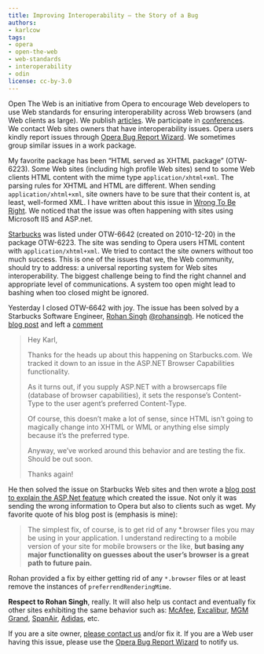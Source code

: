 ```yaml
---
title: Improving Interoperability — the Story of a Bug
authors:
- karlcow
tags:
- opera
- open-the-web
- web-standards
- interoperability
- odin
license: cc-by-3.0
---
```


<p>Open The Web is an initiative from Opera to encourage Web developers to use Web standards for ensuring interoperability across Web browsers (and Web clients as large). We publish <a href="http://dev.opera.com/">articles</a>. We participate in <a href="http://my.opera.com/ODIN/blog/2011/03/24/opera-developer-relations-team-april-events">conferences</a>. We contact Web sites owners that have interoperability issues. Opera users kindly report issues through <a href="https://bugs.opera.com/wizard/">Opera Bug Report Wizard</a>. We sometimes group similar issues in a work package.</p>

<p>My favorite package has been &#8220;HTML served as XHTML package&#8221; (OTW-6223). Some Web sites (including high profile Web sites) send to some Web clients HTML content with the mime type <code>application/xhtml+xml</code>. The parsing rules for XHTML and HTML are different. When sending <code>application/xhtml+xml</code>, site owners have to be sure that their content is, at least, well-formed XML. I have written about this issue in <a href="http://my.opera.com/karlcow/blog/2011/03/03/wrong-to-be-right-with-xhtml">Wrong To Be Right</a>. We noticed that the issue was often happening with sites using Microsoft IIS and ASP.net.</p>

<p><a href="http://www.starbucks.com">Starbucks</a> was listed under OTW-6642 (created on 2010-12-20) in the package OTW-6223. The site was sending to Opera users HTML content with  <code>application/xhtml+xml</code>. We tried to contact the site owners without too much success. This is one of the issues that we, the Web community, should try to address: a universal reporting system for Web sites interoperability. The biggest challenge being to find the right channel and appropriate level of communications. A system too open might lead to bashing when too closed might be ignored. </p>

<p>Yesterday I closed OTW-6642 with joy. The issue has been solved by a Starbucks Software Engineer, <a href="http://www.rohanradio.com/">Rohan Singh</a> <a href="http://twitter.com/rohansingh">@rohansingh</a>. He noticed the <a href="http://my.opera.com/karlcow/blog/2011/03/03/wrong-to-be-right-with-xhtml">blog post</a> and left a <a href="http://my.opera.com/karlcow/blog/2011/03/03/wrong-to-be-right-with-xhtml#comment56718692">comment</a></p>

<blockquote>
  <p>Hey Karl, </p>

<p>Thanks for the heads up about this happening on Starbucks.com. We tracked it down to an issue in the ASP.NET Browser Capabilities functionality. </p>

<p>As it turns out, if you supply ASP.NET with a browsercaps file (database of browser capabilities), it sets the response&#8217;s Content-Type to the user agent&#8217;s preferred Content-Type. </p>

<p>Of course, this doesn&#8217;t make a lot of sense, since HTML isn&#8217;t going to magically change into XHTML or WML or anything else simply because it&#8217;s the preferred type. </p>

<p>Anyway, we&#8217;ve worked around this behavior and are testing the fix. Should be out soon. </p>

<p>Thanks again!</p>
</blockquote>

<p>He then solved the issue on Starbucks Web sites and then wrote a <a href="http://www.rohanradio.com/getting-aspnet-to-play-nice-with-opera-wget">blog post to explain the ASP.Net feature</a> which created the issue. Not only it was sending the wrong information to Opera but also to clients such as wget. My favorite quote of his blog post is (emphasis is mine):</p>

<blockquote>
  <p>The simplest fix, of course, is to get rid of any *.browser files you may be using in your application. I understand redirecting to a mobile version of your site for mobile browsers or the like, <strong>but basing any major functionality on guesses about the user&#8217;s browser is a great path to future pain.</strong></p>
</blockquote>

<p>Rohan provided a fix by either getting rid of any  <code>*.browser</code> files or at least remove the instances of <code>preferrendRenderingMime</code>.</p>

<p><strong>Respect to Rohan Singh</strong>, really. It will also help us contact and eventually fix other sites exhibiting the same behavior such as: <a href="http://home.mcafee.com/Root/stdLandingPage.aspx">McAfee</a>, <a href="http://www.excalibur.com">Excalibur</a>, <a href="http://www.mgmgrand.com/">MGM Grand</a>, <a href="http://www.spanair.com/web/">SpanAir</a>, <a href="http://www.adidas.com/us/micoach/">Adidas</a>, etc.</p>

<p>If you are a site owner, <a href="http://twitter.com/odevrel">please contact us</a> and/or fix it.
If you are a Web user having this issue, please use the <a href="https://bugs.opera.com/wizard/">Opera Bug Report Wizard</a> to notify us.</p>
